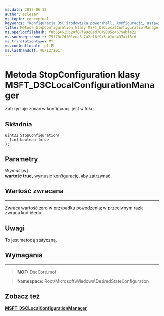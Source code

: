 ```yaml
---
ms.date: 2017-06-12
author: eslesar
ms.topic: conceptual
keywords: "Konfiguracja DSC środowiska powershell, konfiguracji, ustawienia"
title: Metoda StopConfiguration klasy MSFT_DSCLocalConfigurationManager
ms.openlocfilehash: f0b550615b20f07f99c8ed7009805c45794bfe22
ms.sourcegitcommit: 75f70c7df01eea5e7a2c16f9a3ab1dd437a1f8fd
ms.translationtype: MT
ms.contentlocale: pl-PL
ms.lasthandoff: 06/12/2017
---
```

# <a name="stopconfiguration-method-of-the-msftdsclocalconfigurationmanager-class"></a>Metoda StopConfiguration klasy MSFT_DSCLocalConfigurationManager

Zatrzymuje zmian w konfiguracji jest w toku.

<a name="syntax"></a>Składnia
------

```mof
uint32 StopConfiguration(
  [in] boolean force
);
```

<a name="parameters"></a>Parametry
----------

*Wymuś* \[w\]  
**wartość true,** wymusić konfigurację, aby zatrzymać.

## <a name="return-value"></a>Wartość zwracana
------------

Zwraca wartość zero w przypadku powodzenia; w przeciwnym razie zwraca kod błędu.

## <a name="remarks"></a>Uwagi

To jest metodą statyczną.

## <a name="requirements"></a>Wymagania
------------
>**MOF:** DscCore.mof

>**Namespace**: Root\Microsoft\Windows\DesiredStateConfiguration


## <a name="see-also"></a>Zobacz też


[**MSFT_DSCLocalConfigurationManager**](msft-dsclocalconfigurationmanager.md)


 

 




